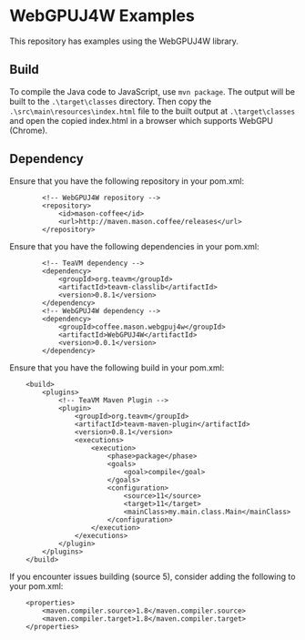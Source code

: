 # WebGPUJ4W Examples
This repository has examples using the WebGPUJ4W library.

## Build
To compile the Java code to JavaScript, use  ```mvn package```. The output will be built to the ```.\target\classes``` directory. Then copy the ```.\src\main\resources\index.html``` file to the built output at ```.\target\classes``` and open the copied index.html in a browser which supports WebGPU (Chrome).

## Dependency
Ensure that you have the following repository in your pom.xml:  

```
		<!-- WebGPUJ4W repository -->
		<repository>
			<id>mason-coffee</id>
			<url>http://maven.mason.coffee/releases</url>
		</repository>
```

Ensure that you have the following dependencies in your pom.xml:  
  
  
```
		<!-- TeaVM dependency -->
		<dependency>
			<groupId>org.teavm</groupId>
			<artifactId>teavm-classlib</artifactId>
			<version>0.8.1</version>
		</dependency>
		<!-- WebGPUJ4W dependency -->
		<dependency>
			<groupId>coffee.mason.webgpuj4w</groupId>
			<artifactId>WebGPUJ4W</artifactId>
			<version>0.0.1</version>
		</dependency>
```

Ensure that you have the following build in your pom.xml:  
  
```
	<build>
		<plugins>
			<!-- TeaVM Maven Plugin -->
			<plugin>
				<groupId>org.teavm</groupId>
				<artifactId>teavm-maven-plugin</artifactId>
				<version>0.8.1</version>
				<executions>
					<execution>
						<phase>package</phase>
						<goals>
							<goal>compile</goal>
						</goals>
						<configuration>
							<source>11</source>
							<target>11</target>
							<mainClass>my.main.class.Main</mainClass>
						</configuration>
					</execution>
				</executions>
			</plugin>
		</plugins>
	</build>
```

If you encounter issues building (source 5), consider adding the following to your pom.xml:  

```
	<properties>
		<maven.compiler.source>1.8</maven.compiler.source>
		<maven.compiler.target>1.8</maven.compiler.target>
	</properties>
```
